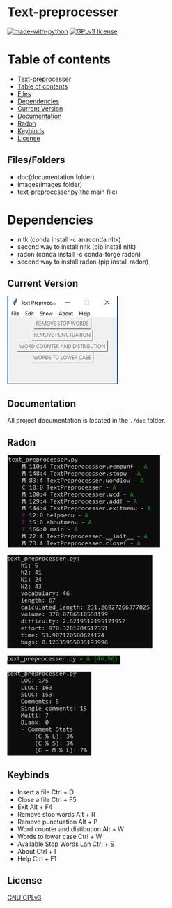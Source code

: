 # Text-preprocesser


[![made-with-python](https://img.shields.io/badge/Made%20with-Python-1f425f.svg)](https://www.python.org/) [![GPLv3 license](https://img.shields.io/badge/License-GPLv3-blue.svg)](http://perso.crans.org/besson/LICENSE.html)


# Table of contents

<!--ts-->
  * [Text-preprocesser](#Text-preprocesser)
  * [Table of contents](#Table_of_contents)
  * [Files](#Files)
  * [Dependencies](#Dependencies)
  * [Current Version](#Current_Version)
  * [Documentation](#Documentation)
  * [Radon](#Radon)
  * [Keybinds](#Keybinds)
  * [License](#License)


## Files/Folders
<ul>
  <li> doc(documentation folder) </li>
  <li> images(images folder) </li>
  <li> text-preprocesser.py(the main file)</li>
</ul>

# Dependencies

<ul>
  <li> nltk (conda install -c anaconda nltk) </li>
  <li> second way to install nltk (pip install nltk) </li>
  <li> radon (conda install -c conda-forge radon) </li>
  <li> second way to install radon (pip install radon) </li>
</ul>


## Current Version

<p><img src ="images/text pre version.png" title = "TEXT-PREPROCESSER  Version"/> </p>

## Documentation

All project documentation is located in the `./doc`  folder.

## Radon

<p><img src ="images/text_preprocesser radon cc.png" title = "Text Preprocesser radon cc"/> </p>
<p><img src ="images/text_preprocesser radon hal.png" title = "Text Preprocesser radon hal"/> </p>
<p><img src ="images/text_preprocesser radon mi.png" title = "Text Preprocesser radon mi"/> </p>
<p><img src ="images/text_preprocesser radon raw.png" title = "Text Preprocesser radon raw"/> </p>

## Keybinds

<ul>
<li> Insert a file Ctrl + O </li>
<li> Close a file Ctrl + F5 </li>
<li> Exit Alt + F4 </li>
<li> Remove stop words Alt + R </li>
<li> Remove punctuation Alt + P </li>
<li> Word counter and distibution Alt + W </li>
<li> Words to lower case Ctrl + W </li>
<li> Available Stop Words Lan Ctrl + S </li>
<li> About Ctrl + I </li>
<li> Help Ctrl + F1 </li>
</ul>



## License
[GNU GPLv3](https://choosealicense.com/licenses/gpl-3.0/)

